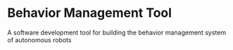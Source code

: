 # Behavior Management Tool

A software development tool for building the behavior management system of autonomous robots
